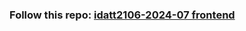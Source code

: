 ### Follow this repo: [idatt2106-2024-07 frontend](https://gitlab.stud.idi.ntnu.no/idatt2106-2024-07/frontend)